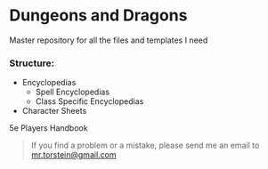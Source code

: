# Dungeons and Dragons
Master repository for all the files and templates I need

### Structure:
  - Encyclopedias
    - Spell Encyclopedias
    - Class Specific Encyclopedias
  - Character Sheets

5e Players Handbook


> If you find a problem or a mistake, please send me an email to mr.torstein@gmail.com
